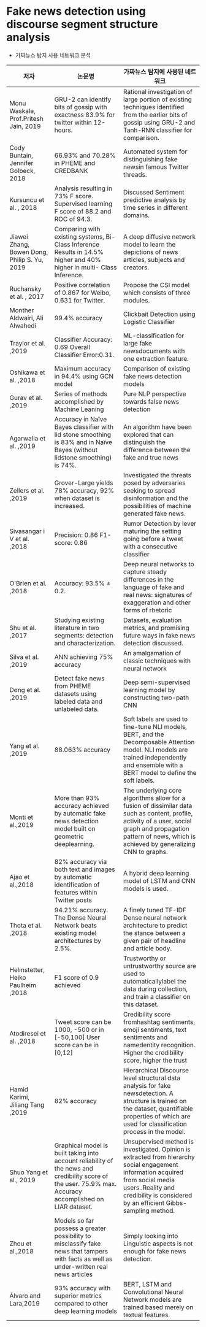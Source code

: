  # Fake news detection using discourse segment structure analysis 
 
 * 가짜뉴스 탐지 사용 네트워크 분석
 
|저자|논문명|가짜뉴스 탐지에 사용된 네트워크|
|------|---|---|
|Monu Waskale, Prof.Pritesh Jain, 2019|GRU-2 can identify bits of gossip with exactness 83.9% for twitter within 12-hours.|Rational investigation of large portion of existing techniques identified from the earlier bits of gossip using GRU-2 and Tanh-RNN classifier for comparison.|
|Cody Buntain, Jennifer Golbeck, 2018|66.93% and 70.28% in PHEME and CREDBANK|Automated system for distinguishing fake newsin famous Twitter threads.|
|Kursuncu et al. , 2018|Analysis resulting in 73% F score. Supervised learning F score of 88.2 and ROC of 94.3.|Discussed Sentiment predictive analysis by time series in different domains.|
|Jiawei Zhang, Bowen Dong, Philip S. Yu, 2019|Comparing with existing systems, Bi-Class Inference Results in 14.5% higher and 40% higher in multi- Class Inference.|A deep diffusive network model to learn the depictions of news articles, subjects and creators.|
|Ruchansky et al. , 2017|Positive correlation of 0.867 for Weibo, 0.631 for Twitter.|Propose the CSI model which consists of three modules.|
|Monther Aldwairi, Ali Alwahedi|99.4% accuracy|Clickbait Detection using Logistic Classifier|
|Traylor et al. ,2019|Classifier Accuracy: 0.69 Overall Classifier Error:0.31.|ML-classification for large fake newsdocuments with one extraction feature.|
|Oshikawa et al. ,2018|Maximum accuracy in 94.4% using GCN model|Comparison of existing fake news detection models|
|Gurav et al. ,2019|Series of methods accomplished by Machine Leaning|Pure NLP perspective towards false news detection|
|Agarwalla et al. ,2019|Accuracy in Naïve Bayes classifier with lid stone smoothing is 83% and in Naïve Bayes (without lidstone smoothing) is 74%.|An algorithm have been explored that can distinguish the difference between the fake and true news|
|Zellers et al. ,2019|Grover-Large yields 78% accuracy, 92% when dataset is increased.|Investigated the threats posed by adversaries seeking to spread disinformation and the possibilities of machine generated fake news.|
|Sivasangar i V et al. ,2018|Precision: 0.86 F1-score: 0.86|Rumor Detection by lever maturing the setting going before a tweet with a consecutive classifier|
|O'Brien et al. ,2018|Accuracy: 93.5% ± 0.2.|Deep neural networks to capture steady differences in the language of fake and real news: signatures of exaggeration and other forms of rhetoric| 
|Shu et al. ,2017|Studying existing literature in two segments: detection and characterization.|Datasets, evaluation metrics, and promising future ways in fake news detection discussed.|
|Silva et al. ,2019|ANN achieving 75% accuracy|An amalgamation of classic techniques with neural network|
|Dong et al. ,2019|Detect fake news from PHEME datasets using labeled data and unlabeled data.|Deep semi-supervised learning model by constructing two-path CNN|
|Yang et al. ,2019|88.063% accuracy|Soft labels are used to fine-tune NLI models, BERT, and the Decomposable Attention model. NLI models are trained independently and ensemble with a BERT model to define the soft labels.|
|Monti et al.,2019|More than 93% accuracy achieved by automatic fake news detection model built on geometric deeplearning.|The underlying core algorithms allow for a fusion of dissimilar data such as content, profile, activity of a user, social graph and propagation pattern of news, which is achieved by generalizing CNN to graphs.|
|Ajao et al.,2018|82% accuracy via both text and images by automatic identification of features within Twitter posts|A hybrid deep learning model of LSTM and CNN models is used.|
|Thota et al. ,2018|94.21% accuracy. The Dense Neural Network beats existing model architectures by 2.5%.|A finely tuned TF-IDF Dense neural network architecture to predict the stance between a given pair of headline and article body.|
|Helmstetter, Heiko Paulheim ,2018|F1 score of 0.9 achieved|Trustworthy or untrustworthy source are used to automaticallylabel the data during collection, and train a classifier on this dataset.|
|Atodiresei et al. ,2018|Tweet score can be 1000, -500 or in [-50,100] User score can be in [0,12]|Credibility score fromhashtag sentiments, emoji sentiments, text sentiments and namedentity recognition. Higher the credibility score, higher the trust|
|Hamid Karimi, Jiliang Tang ,2019|82% accuracy|Hierarchical Discourse level structural data analysis for fake newsdetection. A structure is trained on the dataset, quantifiable properties of which are used for classification process in the model.|
|Shuo Yang et al., 2019|Graphical model is built taking into account reliability of the news and credibility score of the user. 75.9% max. Accuracy accomplished on LIAR dataset.|Unsupervised method is investigated. Opinion is extracted from hierarchy social engagement information acquired from social media users..Reality and credibility is considered by an efficient Gibbs-sampling method.|
|Zhou et al.,2018|Models so far possess a greater possibility to misclassify fake news that tampers with facts as well as under-written real news articles|Simply looking into Linguistic aspects is not enough for fake news detection.|
|Álvaro and Lara,2019|93% accuracy with superior metrics compared to other deep learning models|BERT, LSTM and Convolutional Neural Network models are trained based merely on textual features.|
